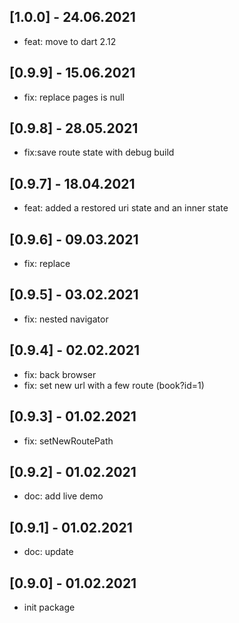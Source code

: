 ## [1.0.0] - 24.06.2021

- feat: move to dart 2.12

## [0.9.9] - 15.06.2021

- fix: replace pages is null
## [0.9.8] - 28.05.2021

- fix:save route state with debug build

## [0.9.7] - 18.04.2021

- feat: added a restored uri state and an inner state

## [0.9.6] - 09.03.2021

- fix: replace

## [0.9.5] - 03.02.2021

- fix: nested navigator

## [0.9.4] - 02.02.2021

- fix: back browser
- fix: set new url with a few route (book?id=1)

## [0.9.3] - 01.02.2021

- fix: setNewRoutePath

## [0.9.2] - 01.02.2021

- doc: add live demo

## [0.9.1] - 01.02.2021

- doc: update

## [0.9.0] - 01.02.2021

- init package
